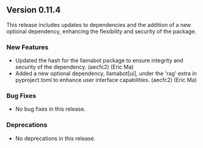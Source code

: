 ## Version 0.11.4

This release includes updates to dependencies and the addition of a new optional dependency, enhancing the flexibility and security of the package.

### New Features

- Updated the hash for the llamabot package to ensure integrity and security of the dependency. (aecfc2) (Eric Ma)
- Added a new optional dependency, llamabot[ui], under the 'rag' extra in pyproject.toml to enhance user interface capabilities. (aecfc2) (Eric Ma)

### Bug Fixes

- No bug fixes in this release.

### Deprecations

- No deprecations in this release.
